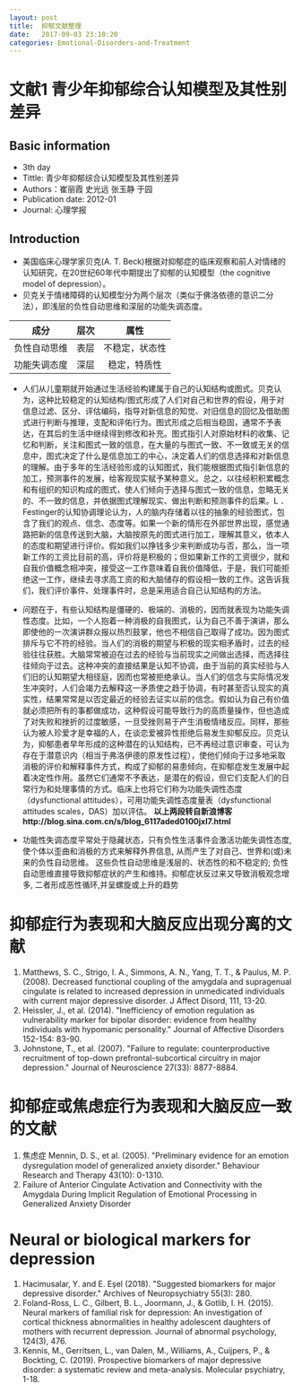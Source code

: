 ```yaml
---
layout: post
title:  抑郁文献整理
date:   2017-09-03 23:10:20
categories: Emotional-Disorders-and-Treatment
---
```

# 文献1 青少年抑郁综合认知模型及其性别差异

## Basic information
* 3th day
* Tittle: 青少年抑郁综合认知模型及其性别差异
* Authors：崔丽霞 史光远 张玉静 于园
* Publication date: 2012-01
* Journal: 心理学报

## Introduction

* 美国临床心理学家贝克(A. T. Beck)根据对抑郁症的临床观察和前人对情绪的认知研究，在20世纪60年代中期提出了抑郁的认知模型（the cognitive model of depression）。
* 贝克关于情绪障碍的认知模型分为两个层次（类似于佛洛依德的意识二分法），即浅层的负性自动思维和深层的功能失调态度。

| 成分         | 层次 |      属性    |
| ------------ | ----:|:-----------:|
| 负性自动思维 | 表层 | 不稳定，状态性 |
| 功能失调态度 | 深层 |  稳定，特质性  |

* 人们从儿童期就开始通过生活经验构建属于自己的认知结构或图式。贝克认为，这种比较稳定的认知结构/图式形成了人们对自己和世界的假设，用于对信息过滤、区分、评估编码，指导对新信息的知觉、对旧信息的回忆及借助图式进行判断与推理，支配和评佑行为。图式形成之后相当稳固，通常不予表达，在其后的生活中继续得到修改和补充。图式指引人对原始材料的收集、记忆和判断，关注和图式一致的信息，在大量的与图式一致、不一致或无关的信息中，图式决定了什么是信息加工的中心，决定着人们的信息选择和对新信息的理解。由于多年的生活经验形成的认知图式，我们能根据图式指引新信息的加工，预测事件的发展，给客观现实赋予某种意义。总之，以往经积积累概念和有组织的知识构成的图式，使人们倾向于选择与图式一致的信息，忽略无关的、不一致的信息，并依据图式理解现实、做出判断和预测事件的后果。L ．Festinger的认知协调理论认为，人的脑内存储着以往的抽象的经验图式，包含了我们的观点、信念、态度等。如果一个新的情形在外部世界出现，感觉通路把新的信息传送到大脑，大脑按原先的图式进行加工，理解其意义，依本人的态度和期望进行评价。假如我们以挣钱多少来判断成功与否，那么，当一项新工作的工资比目前的高，评价将是积极的；但如果新工作的工资很少，就和自我价值概念相冲突，接受这一工作意味着自我价值降低，于是，我们可能拒绝这一工作，继续去寻求高工资的和大脑储存的假设相一致的工作。这告诉我们，我们评价事件、处理事件时，总是采用适合自己认知结构的方法。
*  问题在于，有些认知结构是僵硬的、极端的、消极的，因而就表现为功能失调性态度。比如，一个人抱着一种消极的自我图式，认为自己不善于演讲，那么即使他的一次演讲群众报以热烈鼓掌，他也不相信自己取得了成功。因为图式排斥与它不符的经验。当人们的消极的期望与积极的现实相矛盾时，过去的经验往往获胜。大脑常常被迫在过去的经验与当前现实之间做出选择，而选择往往倾向于过去。这种冲突的直接结果是认知不协调，由于当前的真实经验与人们旧的认知期望大相径庭，因而也常被拒绝承认。当人们的信念与实际情况发生冲突时，人们会竭力去解释这一矛质使之趋于协调，有时甚至否认现实的真实性，结果常常是以否定最近的经验去证实以前的信念。假如认为自己有价值就必须把所有的事都做成功，这种假设可能导致行为的高质量操作，但也造成了对失败和挫折的过度敏感，一旦受挫则易于产生消极情绪反应。同样，那些认为被人珍爱才是幸福的人，在谈恋爱被异性拒绝后易发生抑郁反应。贝克认为，抑郁患者早年形成的这种潜在的认知结构，已不再经过意识审查，可认为存在于潜意识内（相当于弗洛伊德的原发性过程），使他们倾向于过多地采取消极的评价和解释事件方式，构成了抑郁的易患倾向，在抑郁症发生发展中起着决定性作用。虽然它们通常不予表达，是潜在的假设，但它们支配人们的日常行为和处理事情的方式。临床上也将它们称为功能失调性态度（dysfunctional attitudes），可用功能失调性态度量表（dysfunctional attitudes scales，DAS）加以评估。
**以上两段转自新浪博客http://blog.sina.com.cn/s/blog_6117aded0100jxl7.html**

* 功能性失调态度平常处于隐藏状态，只有负性生活事件会激活功能失调性态度, 使个体以歪曲和消极的方式来解释外界信息, 从而产生了对自己、世界和(或)未来的负性自动思维。 这些负性自动思维是浅层的、状态性的和不稳定的; 负性自动思维直接导致抑郁症状的产生和维持。抑郁症状反过来又导致消极观念增多, 二者形成恶性循环,并呈螺旋或上升的趋势

# 抑郁症行为表现和大脑反应出现分离的文献

1. Matthews, S. C., Strigo, I. A., Simmons, A. N., Yang, T. T., &
Paulus, M. P. (2008). Decreased functional coupling of the
amygdala and supragenual cingulate is related to increased
depression in unmedicated individuals with current major
depressive disorder. J Affect Disord, 111, 13-20. 
2. Heissler, J., et al. (2014). "Inefficiency of emotion regulation as vulnerability marker for bipolar disorder: evidence from healthy individuals with hypomanic personality." Journal of Affective Disorders 152-154: 83-90.
3. Johnstone, T., et al. (2007). "Failure to regulate: counterproductive recruitment of top-down prefrontal-subcortical circuitry in major depression." Journal of Neuroscience 27(33): 8877-8884.

# 抑郁症或焦虑症行为表现和大脑反应一致的文献

1. 焦虑症 Mennin, D. S., et al. (2005). "Preliminary evidence for an emotion dysregulation model of generalized anxiety disorder." Behaviour Research and Therapy 43(10): 0-1310.
2. Failure of Anterior Cingulate Activation and Connectivity with
the Amygdala During Implicit Regulation of Emotional
Processing in Generalized Anxiety Disorder

# Neural or biological markers for depression

1. Hacimusalar, Y. and E. Eşel (2018). "Suggested biomarkers for major depressive disorder." Archives of Neuropsychiatry 55(3): 280.
2. Foland-Ross, L. C., Gilbert, B. L., Joormann, J., & Gotlib, I. H. (2015). Neural markers of familial risk for depression: An investigation of cortical thickness abnormalities in healthy adolescent daughters of mothers with recurrent depression. Journal of abnormal psychology, 124(3), 476.
3. Kennis, M., Gerritsen, L., van Dalen, M., Williams, A., Cuijpers, P., & Bockting, C. (2019). Prospective biomarkers of major depressive disorder: a systematic review and meta-analysis. Molecular psychiatry, 1-18.